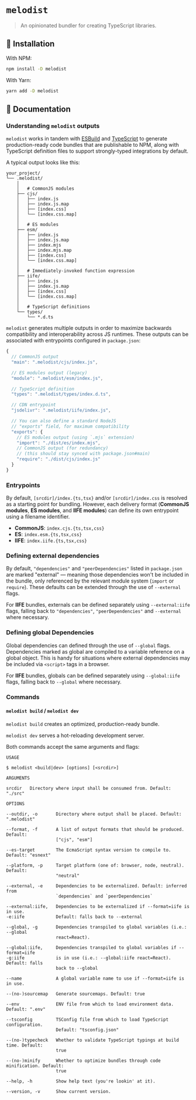 # `melodist`

> An opinionated bundler for creating TypeScript libraries.

## 🔗 Installation

With NPM:

```zsh
npm install -D melodist
```

With Yarn:

```zsh
yarn add -D melodist
```

## 📖 Documentation

### Understanding `melodist` outputs

`melodist` works in tandem with [ESBuild](https://esbuild.github.io/) and [TypeScript](https://www.typescriptlang.org/) to generate production-ready code bundles that are publishable to NPM, along with TypeScript definition files to support strongly-typed integrations by default.

A typical output looks like this:

```
your_project/
└── .melodist/
    │
    │   # CommonJS modules
    ├── cjs/
    │   ├── index.js
    │   ├── index.js.map
    │   ├── [index.css]
    │   └── [index.css.map]
    │
    │   # ES modules
    ├── esm/
    │   ├── index.js
    │   ├── index.js.map
    │   ├── index.mjs
    │   ├── index.mjs.map
    │   ├── [index.css]
    │   └── [index.css.map]
    │
    │   # Immediately-invoked function expression
    ├── iife/
    │   ├── index.js
    │   ├── index.js.map
    │   ├── [index.css]
    │   └── [index.css.map]
    │
    │   # TypeScript definitions
    └── types/
        └── *.d.ts
```

`melodist` generates multiple outputs in order to maximize backwards compatibility and interoperability across JS runtimes. These outputs can be associated with entrypoints configured in `package.json`:

```js
{
  // CommonJS output
  "main": ".melodist/cjs/index.js",

  // ES modules output (legacy)
  "module": ".melodist/esm/index.js",

  // TypeScript definition
  "types": ".melodist/types/index.d.ts",

  // CDN entrypoint
  "jsdelivr": ".melodist/iife/index.js",

  // You can also define a standard NodeJS
  // "exports" field, for maximum compatibility
  "exports": {
    // ES modules output (using `.mjs` extension)
    "import": "./dist/es/index.mjs",
    // CommonJS output (for redundancy)
    // (this should stay synced with package.json#main)
    "require": "./dist/cjs/index.js"
  }
}
```

### Entrypoints

By default, `[srcdir]/index.{ts,tsx}` and/or `[srcdir]/index.css` is resolved as a starting point for bundling. However, each delivery format (**CommonJS modules**, **ES modules**, and **IIFE modules**) can define its own entrypoint using a filename identifier.

- **CommonJS**: `index.cjs.{ts,tsx,css}`
- **ES**: `index.esm.{ts,tsx,css}`
- **IIFE**: `index.iife.{ts,tsx,css}`

### Defining external dependencies

By default, `"dependencies"` and `"peerDependencies"` listed in `package.json` are marked "external" — meaning those dependencies won't be included in the bundle, only referenced by the relevant module system (`import` or `require`). These defaults can be extended through the use of `--external` flags.

For **IIFE** bundles, externals can be defined separately using `--external:iife` flags, falling back to `"dependencies"`, `"peerDependencies"` and `--external` where necessary.

### Defining global Dependencies

Global dependencies can defined through the use of `--global` flags. Dependencies marked as global are compiled to a variable reference on a global object. This is handy for situations where external dependencies may be included via `<script>` tags in a browser.

For **IIFE** bundles, globals can be defined separately using `--global:iife` flags, falling back to `--global` where necessary.

### Commands

#### `melodist build` / `melodist dev`

`melodist build` creates an optimized, production-ready bundle.

`melodist dev` serves a hot-reloading development server.

Both commands accept the same arguments and flags:

```
USAGE

$ melodist <build|dev> [options] [<srcdir>]

ARGUMENTS

srcdir   Directory where input shall be consumed from. Default: "./src"

OPTIONS

--outdir, -o       Directory where output shall be placed. Default: ".melodist"

--format, -f       A list of output formats that should be produced. Default:
                   ["cjs", "esm"]

--es-target        The EcmaScript syntax version to compile to. Default: "esnext"

--platform, -p     Target platform (one of: browser, node, neutral). Default:
                   "neutral"

--external, -e     Dependencies to be externalized. Default: inferred from
                   `dependencies` and `peerDependencies`

--external:iife,   Dependencies to be externalized if --format=iife is in use.
-e:iife            Default: falls back to --external

--global, -g       Dependencies transpiled to global variables (i.e.: --global
                   react=React).

--global:iife,     Dependencies transpiled to global variables if --format=iife
-g:iife            is in use (i.e.: --global:iife react=React). Default: falls
                   back to --global

--name             A global variable name to use if --format=iife is in use.

--(no-)sourcemap   Generate sourcemaps. Default: true

--env              ENV file from which to load environment data. Default: ".env"

--tsconfig         TSConfig file from which to load TypeScript configuration.
                   Default: "tsconfig.json"

--(no-)typecheck   Whether to validate TypeScript typings at build time. Default:
                   true

--(no-)minify      Whether to optimize bundles through code minification. Default:
                   true

--help, -h         Show help text (you're lookin' at it).

--version, -v      Show current version.
```
